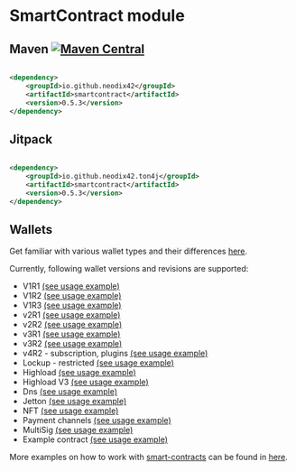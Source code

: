# SmartContract module

## Maven [![Maven Central][maven-central-svg]][maven-central]

```xml

<dependency>
    <groupId>io.github.neodix42</groupId>
    <artifactId>smartcontract</artifactId>
    <version>0.5.3</version>
</dependency>
```

## Jitpack

```xml

<dependency>
    <groupId>io.github.neodix42.ton4j</groupId>
    <artifactId>smartcontract</artifactId>
    <version>0.5.3</version>
</dependency>
```

## Wallets

Get familiar with various wallet types and their differences [here](README-WALLETS.md).

Currently, following wallet versions and revisions are supported:

* V1R1 [(see usage example)](./src/test/java/org/ton/java/smartcontract/integrationtests/TestWalletV1R1.java)
* V1R2 [(see usage example)](v1r2-example.md)
* V1R3 [(see usage example)](./src/test/java/org/ton/java/smartcontract/integrationtests/TestWalletV1R3.java)
* v2R1 [(see usage example)](./src/test/java/org/ton/java/smartcontract/integrationtests/TestWalletV2R1Short.java)
* v2R2 [(see usage example)](./src/test/java/org/ton/java/smartcontract/integrationtests/TestWalletV2R2Short.java)
* v3R1 [(see usage example)](./src/test/java/org/ton/java/smartcontract/integrationtests/TestWalletV3R1.java)
* v3R2 [(see usage example)](./src/test/java/org/ton/java/smartcontract/integrationtests/TestWalletV3R2Short.java)
* v4R2 - subscription, plugins [(see usage example)](plugin-example.md)
* Lockup - restricted [(see usage example)](./src/test/java/org/ton/java/smartcontract/integrationtests/TestLockupWallet.java)
* Highload [(see usage example)](./src/test/java/org/ton/java/smartcontract/integrationtests/TestHighloadWalletV2.java)
* Highload V3 [(see usage example)](./src/test/java/org/ton/java/smartcontract/integrationtests/TestHighloadWalletV3.java)
* Dns [(see usage example)](dns-example.md)
* Jetton [(see usage example)](jetton-example.md)
* NFT [(see usage example)](nft-example.md)
* Payment channels [(see usage example)](./src/test/java/org/ton/java/smartcontract/integrationtests/TestPayments.java)
* MultiSig [(see usage example)](./src/test/java/org/ton/java/smartcontract/integrationtests/TestWalletMultiSig.java)
* Example contract [(see usage example)](sample-smc-example.md)

More examples on how to work with [smart-contracts](../smartcontract/src/main/java/org/ton/java/smartcontract) can be
found in [here](../smartcontract/src/test/java/org/ton/java/smartcontract).

[maven-central-svg]: https://img.shields.io/maven-central/v/io.github.neodix42/smartcontract

[maven-central]: https://mvnrepository.com/artifact/io.github.neodix42/smartcontract

[ton-svg]: https://img.shields.io/badge/Based%20on-TON-blue

[ton]: https://ton.org